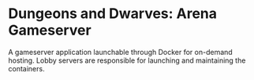 # Dungeons and Dwarves: Arena Gameserver

A gameserver application launchable through Docker for on-demand hosting. Lobby servers are responsible for launching and maintaining the containers.
